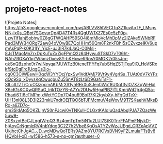 # projeto-react-notes

![Projeto Notes] https://lh3.googleusercontent.com/pw/ABLVV85lVECITq3Z1luvAoTF_LMspsNN-lx0s_QBpt7SGcvurDp4D47T4Rs4QgUW1XZ7Es0c5zF0p-Lzw11f1ahj5obhw0Z8gGTWQAHP59SO4i8mMIoVcMhDpMz2iZAke5WNbRFPad3MWB4ORg72aw84oVOwBE7QoHHm56Qm8F2nkFBhI5sCZvxzeIKV6upmAsPqP-k0K31IY_YicE-uJ3IR7k4JaQ-O0Msj-8JsTMqoMnZrxDpKuTuZxZigFPmQ2z64HywuST8kD7vT06ht-NAhZROXaYlqZW5mzDxev8Y-bKHxweRRosY0MOK2r05sJm-qkSnQBzpho9r7wlNpyqaPJUWTzB0teneTFYFq7ubSHqZSTjTqu9iO_HoVSRxkfStcDgFrc1UqgDs3lo-cg0C3OlWEewH0qcW3YYOcjYpxSw1VdfAMj79Vt9y4Vg4Sa_TUAt0dV7kYFzdQc9Sq_xDyvsKqCwugbuZu5SnAT8zLt6D9GaNTsF1-SILclLfZTiCruOQzpcmAKbMrXS1yhREk0uSJen0Wof8UXqf3vlO7XZqWeHxIX6cK1sKCXwQRSuG_lrikTOzYB-A7Yu2DUw5HgaPIBZjTLKmnWd2jr4gQ5a-Rhadi6Ti6cTMPmjxWctYODp7O4bu89BoR7KI2tgybXy-hFgQdTeX-UH13nI08L3D3I223mkU7ndtOEjTQO6bTJFMcmuV4eWxvM9T7SKaehVMksBRo-a6ZD7o-sm3SldAtq5OKZLjnVS0nPJcwi0vTNKuIHCLGxtKAIoIuQadAbglPJA7ZQazWe5uw9-Z0SxzytBcCJLqgtWrpQ3I6z4qmTpTm5iN1u2LUI7StK0TnrFFAPmFNjykD-hjAoyCrNgmlcRV4nbYdqg3C2Z7h2Vbe8KgOsATYZvWzJUEgd_CRZeApVVZUkjhctChJgAC_JD_wcMDwQoTERs9AZm8YU7RCVsBVN9yFZLmulaFTsBv8HQVbH-xD=w1586-h573-s-no-gm?authuser=0

